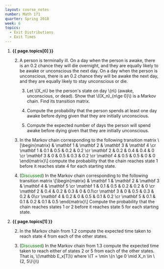 ```yaml
---
layout: course_notes
number: Math 171
quarter: Spring 2018
week: 6
topics:
  - Exit Distributions
  - Exit Times
---
```


1. **{{ page.topics[0] }}**

    2. A person is terminally ill. On a day when the person is awake, there is an 0.2 chance they will die overnight, and they are equally likely to be awake or unconscious the next day. On a day when the person is unconscious, there is an 0.2 chance they will be awake the next day, and they are equally likely to stay unconscious or die.

        3. Let \\(X\_n\\) be the person's state on day \\(n\\) (awake, unconscious, or dead). Show that \\((X\_n)\_{n\ge 0}\\) is a Markov chain. Find its transition matrix.

        3. Compute the probability that the person spends at least one day awake before dying given that they are initially unconscious.

        3. Compute the expected number of days the person will spend awake before dying given that they are initially unconscious.

    2. In the Markov chain corresponding to the following transition matrix \\[\begin{matrix} & \mathbf 1 & \mathbf 2 & \mathbf 3 & \mathbf 4 \cr \mathbf 1 & 0.1 & 0.5 & 0.2 & 0.2 \cr \mathbf 2 & 0.2 & 0.4 & 0.4 & 0 \cr \mathbf 3 & 0 & 0.5 & 0.3 & 0.2 \cr \mathbf 4 & 0.5 & 0.5 & 0 & 0 \end{matrix}\\] compute the probability that the chain reaches state 1 before it reaches state 4 for each starting state.

    2. (<font color="green">Discussed</font>) In the Markov chain corresponding to the following transition matrix \\[\begin{matrix} & \mathbf 1 & \mathbf 2 & \mathbf 3 & \mathbf 4 & \mathbf 5 \cr \mathbf 1 & 0.1 & 0.5 & 0.2 & 0.2 & 0 \cr \mathbf 2 & 0.4 & 0.2 & 0.3 & 0 & 0.1\cr \mathbf 3 & 0 & 0.5 & 0.3 & 0.2 & 0\cr \mathbf 4 & 0.2 & 0 & 0.5 & 0.1 & 0.2 \cr \mathbf 5 & 0.1 & 0.1 & 0.2 & 0.1 & 0.5 \end{matrix}\\] Compute the probability that the chain reaches states 1 or 2 before it reaches state 5 for each starting state.

1. **{{ page.topics[1] }}**

    2. In the Markov chain from 1.2 compute the expected time taken to reach state 4 from each of the other states.

    2. (<font color="green">Discussed</font>) In the Markov chain from 1.3 compute the expected time taken to reach either of states 2 or 5 from each of the other states. That is, \\(\mathbb E\_x[T]\\) where \\(T = \min \\{n \ge 0 \mid X\_n \in \\{2, 5\\}\\}\\)
